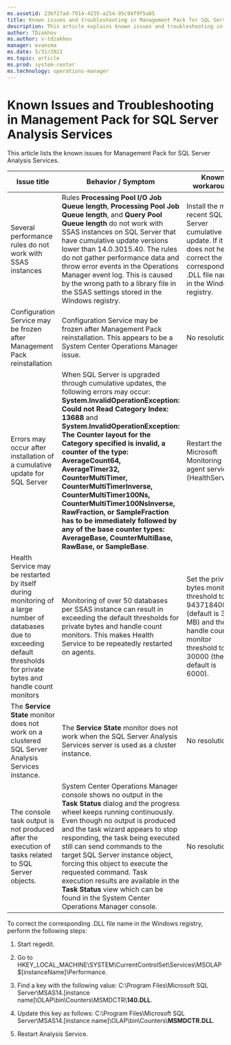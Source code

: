 ```yaml
---
ms.assetid: 23bf27ad-7914-4235-a254-95c94f9f5a85
title: Known issues and troubleshooting in Management Pack for SQL Server Analysis Services
description: This article explains known issues and troubleshooting in Management Pack for SQL Server Analysis Services
author: TDzakhov
ms.author: v-tdzakhov
manager: evansma
ms.date: 5/31/2021
ms.topic: article
ms.prod: system-center
ms.technology: operations-manager
---
```


# Known Issues and Troubleshooting in Management Pack for SQL Server Analysis Services

This article lists the known issues for Management Pack for SQL Server Analysis Services.

|Issue title|Behavior / Symptom|Known workaround|
|-|-|-|
|Several performance rules do not work with SSAS instances|Rules **Processing Pool I/O Job Queue length**, **Processing Pool Job Queue length**, and **Query Pool Queue length** do not work with SSAS instances on SQL Server that have cumulative update versions lower than 14.0.3015.40. The rules do not gather performance data and throw error events in the Operations Manager event log. This is caused by the wrong path to a library file in the SSAS settings stored in the Windows registry.|Install the most recent SQL Server cumulative update. If it does not help, correct the corresponding .DLL file name in the Windows registry.|
|Configuration Service may be frozen after Management Pack reinstallation|Configuration Service may be frozen after Management Pack reinstallation. This appears to be a System Center Operations Manager issue.|No resolution.|
|Errors may occur after installation of a cumulative update for SQL Server|When SQL Server is upgraded through cumulative updates, the following errors may occur: **System.InvalidOperationException: Could not Read Category Index: 13688** and **System.InvalidOperationException: The Counter layout for the Category specified is invalid, a counter of the type: AverageCount64, AverageTimer32, CounterMultiTimer, CounterMultiTimerInverse, CounterMultiTimer100Ns, CounterMultiTimer100NsInverse, RawFraction, or SampleFraction has to be immediately followed by any of the base counter types: AverageBase, CounterMultiBase, RawBase, or SampleBase**.|Restart the Microsoft Monitoring agent service (HealthService).|
|Health Service may be restarted by itself during monitoring of a large number of databases due to exceeding default thresholds for private bytes and handle count monitors|Monitoring of over 50 databases per SSAS instance can result in exceeding the default thresholds for private bytes and handle count monitors. This makes Health Service to be repeatedly restarted on agents.|Set the private bytes monitor threshold to 943718400 (default is 300 MB) and the handle count monitor threshold to 30000 (the default is 6000).|
|The **Service State** monitor does not work on a clustered SQL Server Analysis Services instance.|The **Service State** monitor does not work when the SQL Server Analysis Services server is used as a cluster instance.|No resolution.|
|The console task output is not produced after the execution of tasks related to SQL Server objects.|System Center Operations Manager console shows no output in the **Task Status** dialog and the progress wheel keeps running continuously. Even though no output is produced and the task wizard appears to stop responding, the task being executed still can send commands to the target SQL Server instance object, forcing this object to execute the requested command. Task execution results are available in the **Task Status** view which can be found in the System Center Operations Manager console.|No resolution.|

To correct the corresponding .DLL file name in the Windows registry, perform the following steps:

1. Start regedit.

2. Go to HKEY\_LOCAL\_MACHINE\SYSTEM\CurrentControlSet\Services\\MSOLAP$[instanceName]\Performance.

3. Find a key with the following value: C:\Program Files\Microsoft SQL Server\MSAS14.[instance name]\OLAP\bin\Counters\MSMDCTR\\**140.DLL**.

4. Update this key as follows: C:\Program Files\Microsoft SQL Server\MSAS14.[instance name]\OLAP\bin\Counters\\**MSMDCTR.DLL**.

5. Restart Analysis Service.
